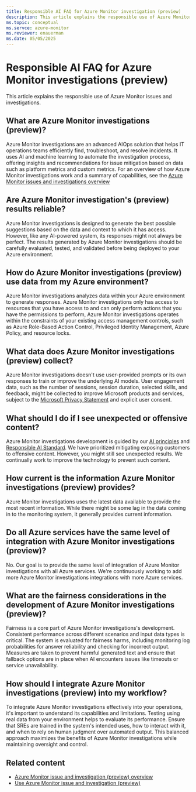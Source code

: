 ```yaml
---
title: Responsible AI FAQ for Azure Monitor investigation (preview)
description: This article explains the responsible use of Azure Monitor issue and investigation.
ms.topic: conceptual
ms.servce: azure-monitor
ms.reviewer: enauerman
ms.date: 05/05/2025
---
```


# Responsible AI FAQ for Azure Monitor investigations (preview)

This article explains the responsible use of Azure Monitor issues and investigations.

## What are Azure Monitor investigations (preview)?

Azure Monitor investigations are an advanced AIOps solution that helps IT operations teams efficiently find, troubleshoot, and resolve incidents. It uses AI and machine learning to automate the investigation process, offering insights and recommendations for issue mitigation based on data such as platform metrics and custom metrics. For an overview of how Azure Monitor investigations work and a summary of capabilities, see the [Azure Monitor issues and investigations overview](aiops-issue-and-investigation-overview.md)

## Are Azure Monitor investigation's (preview) results reliable?

Azure Monitor investigations is designed to generate the best possible suggestions based on the data and context to which it has access. However, like any AI-powered system, its responses might not always be perfect. The results generated by Azure Monitor investigations should be carefully evaluated, tested, and validated before being deployed to your Azure environment.

## How do Azure Monitor investigations (preview) use data from my Azure environment?

Azure Monitor investigations analyzes data within your Azure environment to generate responses. Azure Monitor investigations only has access to resources that you have access to and can only perform actions that you have the permissions to perform, Azure Monitor investigations operates within the constraints of your existing access management controls, such as Azure Role-Based Action Control, Privileged Identity Management, Azure Policy, and resource locks.

## What data does Azure Monitor investigations (preview) collect?

Azure Monitor investigations doesn't use user-provided prompts or its own responses to train or improve the underlying AI models. User engagement data, such as the number of sessions, session duration, selected skills, and feedback, might be collected to improve Microsoft products and services, subject to the [Microsoft Privacy Statement](https://privacy.microsoft.com/privacystatement) and explicit user consent.

## What should I do if I see unexpected or offensive content?

Azure Monitor investigations development is guided by our [AI principles](https://www.microsoft.com/ai/principles-and-approach) and [Responsible AI Standard](https://aka.ms/RAIStandardPDF). We have prioritized mitigating exposing customers to offensive content. However, you might still see unexpected results. We continually work to improve the technology to prevent such content.

## How current is the information Azure Monitor investigations (preview) provides?

Azure Monitor investigations uses the latest data available to provide the most recent information. While there might be some lag in the data coming in to the monitoring system, it generally provides current information.

## Do all Azure services have the same level of integration with Azure Monitor investigations (preview)?

No. Our goal is to provide the same level of integration of Azure Monitor investigations with all Azure services. We're continuously working to add more Azure Monitor investigations integrations with more Azure services.

## What are the fairness considerations in the development of Azure Monitor investigations (preview)?

Fairness is a core part of Azure Monitor investigations's development. Consistent performance across different scenarios and input data types is critical. The system is evaluated for fairness harms, including monitoring log probabilities for answer reliability and checking for incorrect output. Measures are taken to prevent harmful generated text and ensure that fallback options are in place when AI encounters issues like timeouts or service unavailability.

## How should I integrate Azure Monitor investigations (preview) into my workflow?

To integrate Azure Monitor investigations effectively into your operations, it's important to understand its capabilities and limitations. Testing using real data from your environment helps to evaluate its performance. Ensure that SREs are trained in the system's intended uses, how to interact with it, and when to rely on human judgment over automated output. This balanced approach maximizes the benefits of Azure Monitor investigations while maintaining oversight and control.

## Related content

-   [Azure Monitor issue and investigation (preview) overview](aiops-issue-and-investigation-overview.md)
-   [Use Azure Monitor issue and investigation (preview)](aiops-issue-and-investigation-how-to.md)
